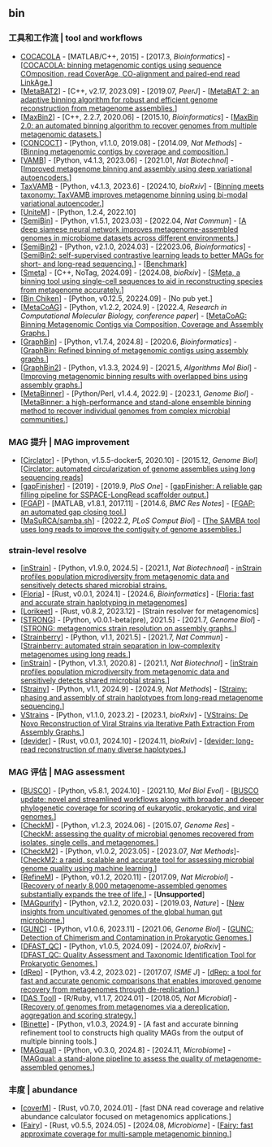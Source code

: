 ## bin

### 工具和工作流 | tool and workflows
- [COCACOLA](https://github.com/younglululu/COCACOLA) - [MATLAB/C++, 2015] - [2017.3, _Bioinformatics_] - [[COCACOLA: binning metagenomic contigs using sequence COmposition, read CoverAge, CO-alignment and paired-end read LinkAge.](https://doi.org/10.1093/bioinformatics/btw290)]
- [[MetaBAT2](https://bitbucket.org/berkeleylab/metabat)] - [C++, v2.17, 2023.09] - [2019.07, _PeerJ_] - [[MetaBAT 2: an adaptive binning algorithm for robust and efficient genome reconstruction from metagenome assemblies.](https://doi.org/10.7717/peerj.7359)]
- [[MaxBin2](https://sourceforge.net/projects/maxbin2/)] - [C++, 2.2.7, 2020.06] - [2015.10, _Bioinformatics_] - [[MaxBin 2.0: an automated binning algorithm to recover genomes from multiple metagenomic datasets.](https://doi.org/10.1093/bioinformatics/btv638)]
- [[CONCOCT](https://github.com/BinPro/CONCOCT)] - [Python, v1.1.0, 2019.08] - [2014.09, _Nat Methods_] - [[Binning metagenomic contigs by coverage and composition.](https://doi.org/10.1038/nmeth.3103)]
- [[VAMB](https://github.com/RasmussenLab/vamb)] - [Python, v4.1.3, 2023.06] - [2021.01, _Nat Biotechnol_] - [[Improved metagenome binning and assembly using deep variational autoencoders.](https://doi.org/10.1038/s41587-020-00777-4)]
- [TaxVAMB](https://github.com/RasmussenLab/vamb) - [Python, v4.1.3, 2023.6] - [2024.10, _bioRxiv_] - [[Binning meets taxonomy: TaxVAMB improves metagenome binning using bi-modal variational autoencoder.](https://doi.org/10.1101/2024.10.25.620172)]
- [[UniteM](https://github.com/dparks1134/UniteM)] - [Python, 1.2.4, 2022.10]
- [[SemiBin](https://github.com/BigDataBiology/SemiBin)] - [Python, v1.5.1, 2023.03] - [2022.04, _Nat Commun_] - [[A deep siamese neural network improves metagenome-assembled genomes in microbiome datasets across different environments.](https://doi.org/10.1038/s41467-022-29843-y)]
- [[SemiBin2](https://github.com/BigDataBiology/SemiBin)] - [Python, v2.1.0, 2024.03] - [22023.06, _Bioinformatics_] - [[SemiBin2: self-supervised contrastive learning leads to better MAGs for short- and long-read sequencing.](https://doi.org/10.1093/bioinformatics/btad209)] - [[Benchmark](https://github.com/BigDataBiology/SemiBin2_benchmark)]
- [[Smeta](https://github.com/YuhaoZhangwow/SMeta)] - [C++, NoTag, 2024.09] - [2024.08, _bioRxiv_] - [[SMeta, a binning tool using single-cell sequences to aid in reconstructing species from metagenome accurately.](https://doi.org/10.1101/2024.08.25.609542)]
- [[Bin Chiken](https://github.com/AroneyS/binchicken)] - [Python, v0.12.5, 20224.09] - [No pub yet.]
- [[MetaCoAG](https://github.com/metagentools/MetaCoAG)] - [Python, v1.2.2, 2024.9] - [2022.4, _Research in Computational Molecular Biology, conference paper_] - [[MetaCoAG: Binning Metagenomic Contigs via Composition, Coverage and Assembly Graphs.](https://doi.org/10.1007/978-3-031-04749-7_5)]
- [[GraphBin](https://github.com/metagentools/GraphBin)] - [Python, v1.7.4, 2024.8] - [2020.6, _Bioinformatics_] - [[GraphBin: Refined binning of metagenomic contigs using assembly graphs.](https://doi.org/10.1093/bioinformatics/btaa180)]
- [[GraphBin2](https://github.com/metagentools/GraphBin2)] - [Python, v1.3.3, 2024.9] - [2021.5, _Algorithms Mol Biol_] - [[Improving metagenomic binning results with overlapped bins using assembly graphs.](https://doi.org/10.1186/s13015-021-00185-6)]
- [[MetaBinner](https://github.com/ziyewang/MetaBinner)] - [Python/Perl, v1.4.4, 2022.9] - [2023.1, _Genome Biol_] - [[MetaBinner: a high-performance and stand-alone ensemble binning method to recover individual genomes from complex microbial communities.](https://doi.org/10.1186/s13059-022-02832-6)]


### MAG 提升 | MAG improvement
- [[Circlator](https://github.com/sanger-pathogens/circlator)] - [Python, v1.5.5-docker5, 2020.10] - [2015.12, _Genome Biol_] [[Circlator: automated circularization of genome assemblies using long sequencing reads](https://doi.org/10.1186/s13059-015-0849-0)]
- [[gapFinisher](https://github.com/kammoji/gapFinisher)] - [2019] - [2019.9, _PloS One_] - [[gapFinisher: A reliable gap filling pipeline for SSPACE-LongRead scaffolder output.](https://doi.org/10.1371/journal.pone.0216885)]
- [[FGAP](https://github.com/pirovc/fgap)] - [MATLAB, v1.8.1, 2017.11] - [2014.6, _BMC Res Notes_] - [[FGAP: an automated gap closing tool.](http://doi.org/10.1186/1756-0500-7-371)]
- [[MaSuRCA/samba.sh](https://github.com/alekseyzimin/masurca)] - [2022.2, _PLoS Comput Biol_] - [[The SAMBA tool uses long reads to improve the contiguity of genome assemblies.](https://doi.org/10.1371/journal.pcbi.1009860)]

### strain-level resolve
- [[inStrain](https://github.com/MrOlm/inStrain)] - [Python, v1.9.0, 2024.5] - [2021.1, _Nat Biotechnoal_] - [inStrain profiles population microdiversity from metagenomic data and sensitively detects shared microbial strains.](https://doi.org/10.1038/s41587-020-00797-0)
- [[Floria](https://github.com/bluenote-1577/floria)] - [Rust, v0.0.1, 2024.1] - [2024.6, _Bioinformatics_] - [[Floria: fast and accurate strain haplotyping in metagenomes](https://doi.org/10.1093/bioinformatics/btae252)]
- [[Lorikeet](https://github.com/rhysnewell/Lorikeet)] - [Rust, v0.8.2, 2023.12] - [Strain resolver for metagenomics]
- [[STRONG](https://github.com/chrisquince/STRONG)] - [Python, v0.0.1-beta(pre), 2021.5] - [2021.7, _Genome Biol_] - [[STRONG: metagenomics strain resolution on assembly graphs.](https://doi.org/10.1186/s13059-021-02419-7)]
- [[Strainberry](https://github.com/rvicedomini/strainberry)] - [Python, v1.1, 2021.5] - [2021.7, _Nat Commun_] - [[Strainberry: automated strain separation in low-complexity metagenomes using long reads.](https://doi.org/10.1038/s41467-021-24515-9)]
- [[inStrain](https://github.com/MrOlm/inStrain)] - [Python, v1.3.1, 2020.8] - [2021.1, _Nat Biotechnol_] - [[inStrain profiles population microdiversity from metagenomic data and sensitively detects shared microbial strains.](https://doi.org/10.1038/s41587-020-00797-0)]
- [[Strainy](https://github.com/katerinakazantseva/strainy)] - [Python, v1.1, 2024.9] - [2024.9, _Nat Methods_] - [[Strainy: phasing and assembly of strain haplotypes from long-read metagenome sequencing.](https://doi.org/10.1038/s41592-024-02424-1)]
- [VStrains](https://github.com/metagentools/VStrains) - [Python, v1.1.0, 2023.2] - [2023.1, _bioRxiv_] - [[VStrains: De Novo Reconstruction of Viral Strains via Iterative Path Extraction From Assembly Graphs.](https://doi.org/10.1101/2022.10.21.513181)]
- [[devider](https://github.com/bluenote-1577/devider)] - [Rust, v0.0.1, 2024.10] - [2024.11, _bioRxiv_] - [[devider: long-read reconstruction of many diverse haplotypes.](https://doi.org/10.1101/2024.11.05.621838)]


### MAG 评估 | MAG assessment
- [[BUSCO](https://busco.ezlab.org)] - [Python, v5.8.1, 2024.10] - [2021.10, _Mol Biol Evol_] - [[BUSCO update: novel and streamlined workflows along with broader and deeper phylogenetic coverage for scoring of eukaryotic, prokaryotic, and viral genomes.](http://arxiv.org/abs/2106.11799)]
- [[CheckM](https://github.com/Ecogenomics/CheckM)] - [Python, v1.2.3, 2024.06] - [2015.07, _Genome Res_] - [[CheckM: assessing the quality of microbial genomes recovered from isolates, single cells, and metagenomes.](https://doi.org/10.1101/gr.186072.114)]
- [[CheckM2](https://github.com/chklovski/CheckM2)] - [Python, v1.0.2, 2023.05] - [2023.07, _Nat Methods_]- [[CheckM2: a rapid, scalable and accurate tool for assessing microbial genome quality using machine learning.](https://doi.org/10.1038/s41592-023-01940-w)]
- [[RefineM](https://github.com/dparks1134/RefineM)] - [Python, v0.1.2, 2020.11] - [2017.09, _Nat Microbiol_] - [[Recovery of nearly 8,000 metagenome-assembled genomes substantially expands the tree of life.](https://doi.org/10.1038/s41564-017-0012-7)] - [**Unsupported**]
- [[MAGpurify](https://github.com/snayfach/MAGpurify)] - [Python, v2.1.2, 2020.03] - [2019.03, _Nature_] - [[New insights from uncultivated genomes of the global human gut microbiome.](https://doi.org/10.1038/s41586-019-1058-x)]
- [[GUNC](https://github.com/grp-bork/gunc)] - [Python, v1.0.6, 2023.11] - [2021.06, _Genome Biol_] - [[GUNC: Detection of Chimerism and Contamination in Prokaryotic Genomes.](https://doi.org/10.1186/s13059-021-02393-0)]
- [[DFAST_QC](https://github.com/nigyta/dfast_qc)] - [Python, v1.0.5, 2024.09] - [2024.07, _bioRxiv_] - [[DFAST_QC: Quality Assessment and Taxonomic Identification Tool for Prokaryotic Genomes.](https://doi.org/10.1101/2024.07.22.604526)]
- [[dRep](https://github.com/MrOlm/drep)] - [Python, v3.4.2, 2023.02] - [2017.07, _ISME J_] - [[dRep: a tool for fast and accurate genomic comparisons that enables improved genome recovery from metagenomes through de-replication.](https://doi.org/10.1038/ismej.2017.126)]
- [[DAS Tool](https://github.com/cmks/DAS_Tool)] - [R/Ruby, v1.1.7, 2024.01] - [2018.05, _Nat Microbial_] - [[Recovery of genomes from metagenomes via a dereplication, aggregation and scoring strategy.](https://doi.org/10.1038/s41564-018-0171-1)]
- [[Binette](https://github.com/genotoul-bioinfo/Binette)] - [Python, v1.0.3, 2024.9] - [A fast and accurate binning refinement tool to constructs high quality MAGs from the output of multiple binning tools.]
- [[MAGqual](https://github.com/ac1513/MAGqual)] - [Python, v0.3.0, 2024.8] - [2024.11, _Microbiome_] - [[MAGqual: a stand-alone pipeline to assess the quality of metagenome-assembled genomes.](https://doi.org/10.1186/s40168-024-01949-z)]


### 丰度 | abundance
- [[coverM](https://github.com/wwood/CoverM)] - [Rust, v0.7.0, 2024.01] -  [fast DNA read coverage and relative abundance calculator focused on metagenomics applications.]
- [[Fairy](https://github.com/bluenote-1577/fairy)] - [Rust, v0.5.5, 2024.05] - [2024.08, _Microbiome_] - [[Fairy: fast approximate coverage for multi-sample metagenomic binning.](https://doi.org/10.1186/s40168-024-01861-6)]
